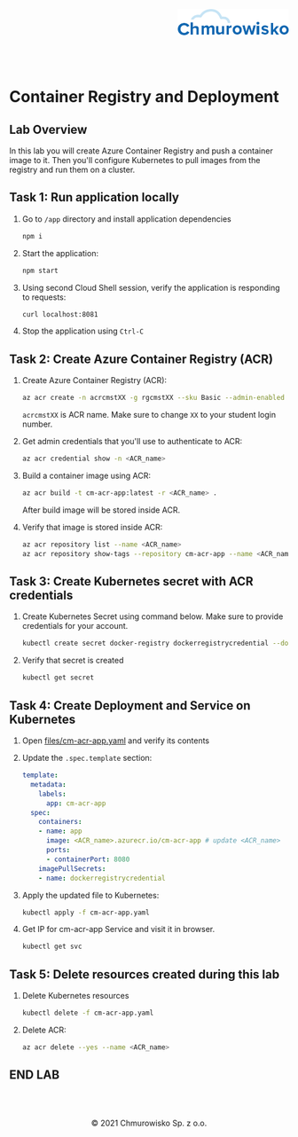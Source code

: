 <img src="./img/logo.png" alt="Chmurowisko logo" width="200" align="right">
<br><br>
<br><br>
<br><br>

# Container Registry and Deployment

## Lab Overview

In this lab you will create Azure Container Registry and push a container image to it. Then you'll configure Kubernetes to pull images from the registry and run them on a cluster.

## Task 1: Run application locally

1. Go to `/app` directory and install application dependencies

    ```bash
    npm i
    ```

1. Start the application:

    ```bash
    npm start
    ```

1. Using second Cloud Shell session, verify the application is responding to requests:

    ```bash
    curl localhost:8081
    ```

1. Stop the application using `Ctrl-C`

## Task 2: Create Azure Container Registry (ACR)

1. Create Azure Container Registry (ACR):

    ```bash
    az acr create -n acrcmstXX -g rgcmstXX --sku Basic --admin-enabled true
    ```

    `acrcmstXX` is ACR name. Make sure to change `XX` to your student login number.

1. Get admin credentials that you'll use to authenticate to ACR:

    ```bash
    az acr credential show -n <ACR_name>
    ```

1. Build a container image using ACR:

    ```bash
    az acr build -t cm-acr-app:latest -r <ACR_name> .
    ```

    After build image will be stored inside ACR.

1. Verify that image is stored inside ACR:

    ```bash
    az acr repository list --name <ACR_name>
    az acr repository show-tags --repository cm-acr-app --name <ACR_name>
    ```

## Task 3: Create Kubernetes secret with ACR credentials

1. Create Kubernetes Secret using command below. Make sure to provide credentials for your account.

    ```bash
    kubectl create secret docker-registry dockerregistrycredential --docker-server=<ACR_name>.azurecr.io --docker-username=<ACR_name> --docker-password=<password>
    ```

1. Verify that secret is created

    ```bash
    kubectl get secret
    ```

## Task 4: Create Deployment and Service on Kubernetes

1. Open [files/cm-acr-app.yaml](./files/cm-acr-app.yaml) and verify its contents
1. Update the `.spec.template` section:

    ```yaml
    template:
      metadata:
        labels:
          app: cm-acr-app
      spec:
        containers:
        - name: app
          image: <ACR_name>.azurecr.io/cm-acr-app # update <ACR_name>
          ports:
          - containerPort: 8080
        imagePullSecrets:
        - name: dockerregistrycredential
    ```

1. Apply the updated file to Kubernetes:

    ```bash
    kubectl apply -f cm-acr-app.yaml
    ```

1. Get IP for cm-acr-app Service and visit it in browser.

    ```bash
    kubectl get svc
    ```

## Task 5: Delete resources created during this lab

1. Delete Kubernetes resources

    ```bash
    kubectl delete -f cm-acr-app.yaml
    ```

1. Delete ACR:

    ```bash
    az acr delete --yes --name <ACR_name>
    ```

## END LAB

<br><br>

<center><p>&copy; 2021 Chmurowisko Sp. z o.o.<p></center>

